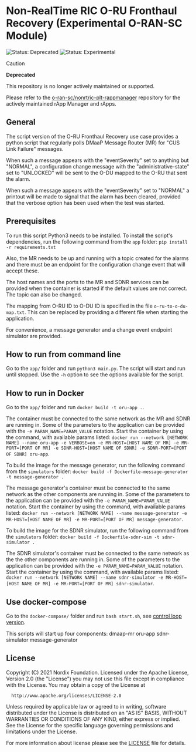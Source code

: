 # Non-RealTime RIC O-RU Fronthaul Recovery (Experimental O-RAN-SC Module)

![Status: Deprecated](https://img.shields.io/badge/status-deprecated-red)
![Status: Experimental](https://img.shields.io/badge/CVE%20Support-none-lightgrey)

> [!CAUTION]
> **Deprecated**
>
> This repository is no longer actively maintained or supported.
>
> Please refer to the [o-ran-sc/nonrtric-plt-rappmanager](https://github.com/o-ran-sc/nonrtric-plt-rappmanager) repository for the actively maintained rApp Manager and rApps.

## General

The script version of the O-RU Fronthaul Recovery use case provides a python script that regularly polls DMaaP Message Router (MR) for "CUS Link Failure"
messages.

When such a message appears with the "eventSeverity" set to anything but "NORMAL", a configuration change message with the
"administrative-state" set to "UNLOCKED" will be sent to the O-DU mapped to the O-RU that sent the alarm.

When such a message appears with the "eventSeverity" set to "NORMAL" a printout will be made to signal that the
alarm has been cleared, provided that the verbose option has been used when the test was started.

## Prerequisites

To run this script Python3 needs to be installed. To install the script's dependencies, run the following command from
the `app` folder: `pip install -r requirements.txt`

Also, the MR needs to be up and running with a topic created for the alarms and there must be an endpoint for the
configuration change event that will accept these.

The host names and the ports to the MR and SDNR services can be provided when the container is started if the default
values are not correct. The topic can also be changed.

The mapping from O-RU ID to O-DU ID is specified in the file `o-ru-to-o-du-map.txt`. This can be replaced by providing
a different file when starting the application.

For convenience, a message generator and a change event endpoint simulator are provided.

## How to run from command line

Go to the `app/` folder and run `python3 main.py`. The script will start and run until stopped. Use the `-h` option to
see the options available for the script.

## How to run in Docker

Go to the `app/` folder and run `docker build -t oru-app .`.

The container must be connected to the same network as the MR and SDNR are running in. Some of the parameters to the application
can be provided with the `-e PARAM_NAME=PARAM_VALUE` notation. Start the container by using the command, with available params listed:
 `docker run --network [NETWORK NAME] --name oru-app -e VERBOSE=on -e MR-HOST=[HOST NAME OF MR] -e MR-PORT=[PORT OF MR] -e SDNR-HOST=[HOST NAME OF SDNR] -e SDNR-PORT=[PORT OF SDNR] oru-app`.

To build the image for the message generator, run the following command from the `simulators` folder:
`docker build -f Dockerfile-message-generator -t message-generator .`

The message generator's container must be connected to the same network as the other components are running in. Some of the
parameters to the application can be provided with the `-e PARAM_NAME=PARAM_VALUE` notation. Start the container by
using the command, with available params listed:
 `docker run --network [NETWORK NAME] --name message-generator -e MR-HOST=[HOST NAME OF MR] -e MR-PORT=[PORT OF MR] message-generator`.

To build the image for the SDNR simulator, run the following command from the `simulators` folder:
`docker build -f Dockerfile-sdnr-sim -t sdnr-simulator .`

The SDNR simulator's container must be connected to the same network as the the other components are running in. Some of the
parameters to the application can be provided with the `-e PARAM_NAME=PARAM_VALUE` notation. Start the container by
using the command, with available params listed:
 `docker run --network [NETWORK NAME] --name sdnr-simulator -e MR-HOST=[HOST NAME OF MR] -e MR-PORT=[PORT OF MR] sdnr-simulator`.

## Use docker-compose

Go to the `docker-compose/` folder and run `bash start.sh`, see [control loop version](docker-compose-controlloop/README.md).

This scripts will start up four components:
dmaap-mr
oru-app
sdnr-simulator
message-generator

## License

Copyright (C) 2021 Nordix Foundation.
Licensed under the Apache License, Version 2.0 (the "License")
you may not use this file except in compliance with the License.
You may obtain a copy of the License at

      http://www.apache.org/licenses/LICENSE-2.0

Unless required by applicable law or agreed to in writing, software
distributed under the License is distributed on an "AS IS" BASIS,
WITHOUT WARRANTIES OR CONDITIONS OF ANY KIND, either express or implied.
See the License for the specific language governing permissions and
limitations under the License.

For more information about license please see the [LICENSE](LICENSE.txt) file for details.

